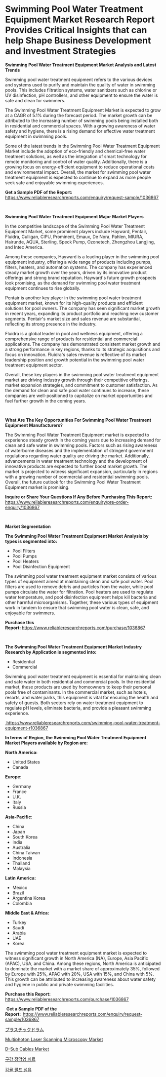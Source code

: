 <p><h1>Swimming Pool Water Treatment Equipment Market Research Report Provides Critical Insights that can help Shape Business Development and Investment Strategies</h1></p><p><strong>Swimming Pool Water Treatment Equipment Market Analysis and Latest Trends</strong></p>
<p><p>Swimming pool water treatment equipment refers to the various devices and systems used to purify and maintain the quality of water in swimming pools. This includes filtration systems, water sanitizers such as chlorine or UV disinfection, pH controllers, and other equipment to ensure the water is safe and clean for swimmers.</p><p>The Swimming Pool Water Treatment Equipment Market is expected to grow at a CAGR of 5.1% during the forecast period. The market growth can be attributed to the increasing number of swimming pools being installed both in residential and commercial spaces. With a growing awareness of water safety and hygiene, there is a rising demand for effective water treatment equipment in swimming pools.</p><p>Some of the latest trends in the Swimming Pool Water Treatment Equipment Market include the adoption of eco-friendly and chemical-free water treatment solutions, as well as the integration of smart technology for remote monitoring and control of water quality. Additionally, there is a growing focus on energy-efficient equipment to reduce operational costs and environmental impact. Overall, the market for swimming pool water treatment equipment is expected to continue to expand as more people seek safe and enjoyable swimming experiences.</p></p>
<p><strong>Get a Sample PDF of the Report:&nbsp;</strong> <a href="https://www.reliableresearchreports.com/enquiry/request-sample/1036867">https://www.reliableresearchreports.com/enquiry/request-sample/1036867</a></p>
<p>&nbsp;</p>
<p><strong>Swimming Pool Water Treatment Equipment Major Market Players</strong></p>
<p><p>In the competitive landscape of the Swimming Pool Water Treatment Equipment Market, some prominent players include Hayward, Pentair, Fluidra, Culligan, CIPU, Prominent, Emaux, De Nora, Pahlen, MIURA, Hairunde, AQUA, Sterling, Speck Pump, Ozonetech, Zhengzhou Langjing, and Intec America.</p><p>Among these companies, Hayward is a leading player in the swimming pool equipment industry, offering a wide range of products including pumps, filters, heaters, and automation systems. The company has experienced steady market growth over the years, driven by its innovative product offerings and strong brand reputation. Hayward's future growth prospects look promising, as the demand for swimming pool water treatment equipment continues to rise globally.</p><p>Pentair is another key player in the swimming pool water treatment equipment market, known for its high-quality products and efficient solutions for pool owners. The company has seen significant market growth in recent years, expanding its product portfolio and reaching new customer segments. Pentair's market size and sales revenue are substantial, reflecting its strong presence in the industry.</p><p>Fluidra is a global leader in pool and wellness equipment, offering a comprehensive range of products for residential and commercial applications. The company has demonstrated consistent market growth and a strong performance in key regions, thanks to its strategic acquisitions and focus on innovation. Fluidra's sales revenue is reflective of its market leadership position and growth potential in the swimming pool water treatment equipment sector.</p><p>Overall, these key players in the swimming pool water treatment equipment market are driving industry growth through their competitive offerings, market expansion strategies, and commitment to customer satisfaction. As the demand for clean and safe pool water continues to increase, these companies are well-positioned to capitalize on market opportunities and fuel further growth in the coming years.</p></p>
<p>&nbsp;</p>
<p><strong>What Are The Key Opportunities For Swimming Pool Water Treatment Equipment Manufacturers?</strong></p>
<p><p>The Swimming Pool Water Treatment Equipment market is expected to experience steady growth in the coming years due to increasing demand for clean and safe water in swimming pools. Factors such as rising awareness of waterborne diseases and the implementation of stringent government regulations regarding water quality are driving the market. Additionally, advancements in water treatment technology and the development of innovative products are expected to further boost market growth. The market is projected to witness significant expansion, particularly in regions with a growing number of commercial and residential swimming pools. Overall, the future outlook for the Swimming Pool Water Treatment Equipment market is promising.</p></p>
<p><strong>Inquire or Share Your Questions If Any Before Purchasing This Report:</strong> <a href="https://www.reliableresearchreports.com/enquiry/pre-order-enquiry/1036867">https://www.reliableresearchreports.com/enquiry/pre-order-enquiry/1036867</a></p>
<p>&nbsp;</p>
<p><strong>Market Segmentation</strong></p>
<p><strong>The Swimming Pool Water Treatment Equipment Market Analysis by types is segmented into:</strong></p>
<p><ul><li>Pool Filters</li><li>Pool Pumps</li><li>Pool Heaters</li><li>Pool Disinfection Equipment</li></ul></p>
<p><p>The swimming pool water treatment equipment market consists of various types of equipment aimed at maintaining clean and safe pool water. Pool filters are used to remove debris and particles from the water, while pool pumps circulate the water for filtration. Pool heaters are used to regulate water temperature, and pool disinfection equipment helps kill bacteria and other harmful microorganisms. Together, these various types of equipment work in tandem to ensure that swimming pool water is clean, safe, and enjoyable for swimmers.</p></p>
<p><strong>Purchase this Report:&nbsp;</strong><a href="https://www.reliableresearchreports.com/purchase/1036867">https://www.reliableresearchreports.com/purchase/1036867</a></p>
<p>&nbsp;</p>
<p><strong>The Swimming Pool Water Treatment Equipment Market Industry Research by Application is segmented into:</strong></p>
<p><ul><li>Residential</li><li>Commercial</li></ul></p>
<p><p>Swimming pool water treatment equipment is essential for maintaining clean and safe water in both residential and commercial pools. In the residential market, these products are used by homeowners to keep their personal pools free of contaminants. In the commercial market, such as hotels, resorts, and water parks, this equipment is vital for ensuring the health and safety of guests. Both sectors rely on water treatment equipment to regulate pH levels, eliminate bacteria, and provide a pleasant swimming experience.</p></p>
<p><a href="https://www.reliableresearchreports.com/swimming-pool-water-treatment-equipment-r1036867">&nbsp;https://www.reliableresearchreports.com/swimming-pool-water-treatment-equipment-r1036867</a></p>
<p><strong>In terms of Region, the Swimming Pool Water Treatment Equipment Market Players available by Region are:</strong></p>
<p>
    <p> <strong> North America: </strong>
        <ul>
            <li>United States</li>
            <li>Canada</li>
        </ul>
        </p> 
    <p> <strong> Europe: </strong>
        <ul>
            <li>Germany</li>
            <li>France</li>
            <li>U.K.</li>
            <li>Italy</li>
            <li>Russia</li>
        </ul>
        </p> 
    <p> <strong> Asia-Pacific: </strong>
        <ul>
            <li>China</li>
            <li>Japan</li>
            <li>South Korea</li>
            <li>India</li>
            <li>Australia</li>
            <li>China Taiwan</li>
            <li>Indonesia</li>
            <li>Thailand</li>
            <li>Malaysia</li>
        </ul>
        </p> 
    <p> <strong> Latin America: </strong>
        <ul>
            <li>Mexico</li>
            <li>Brazil</li>
            <li>Argentina Korea</li>
            <li>Colombia</li>
        </ul>
        </p> 
    <p> <strong> Middle East & Africa: </strong>
        <ul>
            <li>Turkey</li>
            <li>Saudi</li>
            <li>Arabia</li>
            <li>UAE</li>
            <li>Korea</li>
        </ul>
    </p>
    </p>
<p><p>The swimming pool water treatment equipment market is expected to witness significant growth in North America (NA), Europe, Asia Pacific (APAC), USA, and China. Among these regions, North America is anticipated to dominate the market with a market share of approximately 35%, followed by Europe with 25%, APAC with 20%, USA with 15%, and China with 5%. This growth can be attributed to increasing awareness about water safety and hygiene in public and private swimming facilities.</p></p>
<p><strong>Purchase this Report: </strong><a href="https://www.reliableresearchreports.com/purchase/1036867">https://www.reliableresearchreports.com/purchase/1036867</a></p>
<p>&nbsp;<strong>Get a Sample PDF of the Report:&nbsp;&nbsp;</strong><a href="https://www.reliableresearchreports.com/enquiry/request-sample/1036867">https://www.reliableresearchreports.com/enquiry/request-sample/1036867</a></p>
<p><strong></strong></p>
<p><p><a href="https://github.com/ReyesKohler20231/Market-Research-Report-List-1/blob/main/246349135425.md">プラスチックドラム</a></p><p><a href="https://github.com/Krish2023na/Market-Research-Report-List-4/blob/main/multiphoton-laser-scanning-microscopy-market.md">Multiphoton Laser Scanning Microscopy Market</a></p><p><a href="https://www.linkedin.com/pulse/d-sub-cables-market-insight-trends-growth-forecasted-from-2024-xmgxf?trackingId=lOwg1s02L3wak7BlDCONcQ%3D%3D">D-Sub Cables Market</a></p><p><a href="https://github.com/trmesnao7959541/Market-Research-Report-List-1/blob/main/256600032465.md">구강 점막염 치료</a></p><p><a href="https://medium.com/@bobbyreitenberg879562023/%EC%8B%9C%ED%8A%B8%EB%9F%AC%EC%8A%A4-%ED%8E%84%ED%94%84-%EC%84%AC%EC%9C%A0-%EC%8B%9C%EC%9E%A5-%ED%86%B5%EC%B0%B0-%EC%8B%9C%EC%9E%A5-%EB%8F%99%ED%96%A5-%EC%84%B1%EC%9E%A5-2024%EB%85%84%EB%B6%80%ED%84%B0-2031%EB%85%84%EA%B9%8C%EC%A7%80-%EC%98%88%EC%B8%A1%EB%90%9C-%EA%B2%83-1a4f90fc3580">감귤 펄프 섬유</a></p></p>